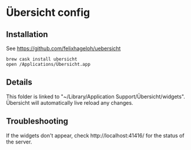 # Übersicht config

## Installation

See https://github.com/felixhageloh/uebersicht

```
brew cask install ubersicht
open /Applications/Übersicht.app
```

## Details

This folder is linked to "~/Library/Application Support/Übersicht/widgets".
Übersicht will automatically live reload any changes.

## Troubleshooting

If the widgets don't appear, check http://localhost:41416/ for the status of the server.

